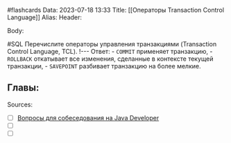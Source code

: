 #flashcards
Data: 2023-07-18 13:33
Title: [[Операторы Transaction Control Language]]
Alias:
Header:




Body:


#SQL 
Перечислите операторы управления транзакциями (Transaction Control Language, TCL).
!---
Ответ:
	- `COMMIT` применяет транзакцию,
	- `ROLLBACK` откатывает все изменения, сделанные в контексте текущей транзакции,
	- `SAVEPOINT` разбивает транзакцию на более мелкие.
<!--SR:!2023-11-03,10,390-->




Главы:
-


Sources:
- [ ] [Вопросы для собеседования на Java Developer](https://github.com/enhorse/java-interview/blob/master/README.md#%D0%9E%D0%9E%D0%9F)
- [ ] []()
- [ ] []()
